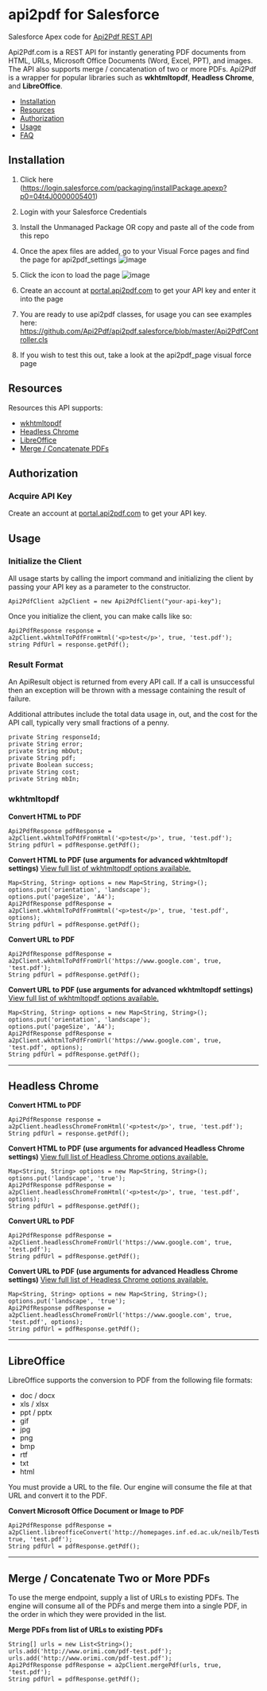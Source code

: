 # api2pdf for Salesforce
Salesforce Apex code for [Api2Pdf REST API](https://www.api2pdf.com/documentation) 

Api2Pdf.com is a REST API for instantly generating PDF documents from HTML, URLs, Microsoft Office Documents (Word, Excel, PPT), and images. The API also supports merge / concatenation of two or more PDFs. Api2Pdf is a wrapper for popular libraries such as **wkhtmltopdf**, **Headless Chrome**, and **LibreOffice**.

- [Installation](#installation)
- [Resources](#resources)
- [Authorization](#authorization)
- [Usage](#usage)
- [FAQ](https://www.api2pdf.com/faq)

## <a name="installation"></a>Installation

1. Click here (https://login.salesforce.com/packaging/installPackage.apexp?p0=04t4J0000005401)

2. Login with your Salesforce Credentials

3. Install the Unmanaged Package OR copy and paste all of the code from this repo

4. Once the apex files are added, go to your Visual Force pages and find the page for api2pdf_settings
![image](https://user-images.githubusercontent.com/7950956/52316110-0a809200-2988-11e9-8e99-c11230148606.png)

5. Click the icon to load the page
![image](https://user-images.githubusercontent.com/7950956/52316134-1c623500-2988-11e9-81a2-b3549a243b92.png)

6. Create an account at [portal.api2pdf.com](https://portal.api2pdf.com/register) to get your API key and enter it into the page

7. You are ready to use api2pdf classes, for usage you can see examples here: https://github.com/Api2Pdf/api2pdf.salesforce/blob/master/Api2PdfController.cls

8. If you wish to test this out, take a look at the api2pdf_page visual force page

## <a name="resources"></a>Resources

Resources this API supports:

- [wkhtmltopdf](#wkhtmltopdf)
- [Headless Chrome](#chrome)
- [LibreOffice](#libreoffice)
- [Merge / Concatenate PDFs](#merge)

## <a name="authorization"></a>Authorization

### Acquire API Key

Create an account at [portal.api2pdf.com](https://portal.api2pdf.com/register) to get your API key.
    
## <a name="#usage"></a>Usage

### Initialize the Client

All usage starts by calling the import command and initializing the client by passing your API key as a parameter to the constructor.

    Api2PdfClient a2pClient = new Api2PdfClient("your-api-key");

Once you initialize the client, you can make calls like so:

    Api2PdfResponse response = a2pClient.wkhtmlToPdfFromHtml('<p>test</p>', true, 'test.pdf');
    string PdfUrl = response.getPdf();
    
### Result Format

An ApiResult object is returned from every API call. If a call is unsuccessful then an exception will be thrown with a message containing the result of failure. 

Additional attributes include the total data usage in, out, and the cost for the API call, typically very small fractions of a penny.

    private String responseId;
    private String error;
    private String mbOut;
    private String pdf;
    private Boolean success;
    private String cost;
    private String mbIn;
    
### <a name="wkhtmltopdf"></a> wkhtmltopdf

**Convert HTML to PDF**

    Api2PdfResponse pdfResponse = a2pClient.wkhtmlToPdfFromHtml('<p>test</p>', true, 'test.pdf');   
    String pdfUrl = pdfResponse.getPdf();
    
**Convert HTML to PDF (use arguments for advanced wkhtmltopdf settings)**
[View full list of wkhtmltopdf options available.](https://www.api2pdf.com/documentation/advanced-options-wkhtmltopdf/)

    Map<String, String> options = new Map<String, String>();
    options.put('orientation', 'landscape');
    options.put('pageSize', 'A4');
    Api2PdfResponse pdfResponse = a2pClient.wkhtmlToPdfFromHtml('<p>test</p>', true, 'test.pdf', options);
    String pdfUrl = pdfResponse.getPdf();

**Convert URL to PDF**

    Api2PdfResponse pdfResponse = a2pClient.wkhtmlToPdfFromUrl('https://www.google.com', true, 'test.pdf');
    String pdfUrl = pdfResponse.getPdf();
    
**Convert URL to PDF (use arguments for advanced wkhtmltopdf settings)**
[View full list of wkhtmltopdf options available.](https://www.api2pdf.com/documentation/advanced-options-wkhtmltopdf/)

    Map<String, String> options = new Map<String, String>();
    options.put('orientation', 'landscape');
    options.put('pageSize', 'A4');
    Api2PdfResponse pdfResponse = a2pClient.wkhtmlToPdfFromUrl('https://www.google.com', true, 'test.pdf', options);
    String pdfUrl = pdfResponse.getPdf();
---

## <a name="chrome"></a>Headless Chrome

**Convert HTML to PDF**

    Api2PdfResponse response = a2pClient.headlessChromeFromHtml('<p>test</p>', true, 'test.pdf');
    String pdfUrl = response.getPdf();
    
**Convert HTML to PDF (use arguments for advanced Headless Chrome settings)**
[View full list of Headless Chrome options available.](https://www.api2pdf.com/documentation/advanced-options-headless-chrome/)

    Map<String, String> options = new Map<String, String>();
    options.put('landscape', 'true');
    Api2PdfResponse pdfResponse = a2pClient.headlessChromeFromHtml('<p>test</p>', true, 'test.pdf', options);
    String pdfUrl = pdfResponse.getPdf();

**Convert URL to PDF**
        
    Api2PdfResponse pdfResponse = a2pClient.headlessChromeFromUrl('https://www.google.com', true, 'test.pdf');
    String pdfUrl = pdfResponse.getPdf();
    
    
**Convert URL to PDF (use arguments for advanced Headless Chrome settings)**
[View full list of Headless Chrome options available.](https://www.api2pdf.com/documentation/advanced-options-headless-chrome/)

    Map<String, String> options = new Map<String, String>();
    options.put('landscape', 'true');
    Api2PdfResponse pdfResponse = a2pClient.headlessChromeFromUrl('https://www.google.com', true, 'test.pdf', options);
    String pdfUrl = pdfResponse.getPdf();
    
---

## <a name="libreoffice"></a>LibreOffice

LibreOffice supports the conversion to PDF from the following file formats:

- doc / docx
- xls / xlsx
- ppt / pptx
- gif
- jpg
- png
- bmp
- rtf
- txt 
- html

You must provide a URL to the file. Our engine will consume the file at that URL and convert it to the PDF.

**Convert Microsoft Office Document or Image to PDF**

    Api2PdfResponse pdfResponse = a2pClient.libreofficeConvert('http://homepages.inf.ed.ac.uk/neilb/TestWordDoc.doc', true, 'test.pdf');
    String pdfUrl = pdfResponse.getPdf();
    
---
    
## <a name="merge"></a>Merge / Concatenate Two or More PDFs

To use the merge endpoint, supply a list of URLs to existing PDFs. The engine will consume all of the PDFs and merge them into a single PDF, in the order in which they were provided in the list.

**Merge PDFs from list of URLs to existing PDFs**

    String[] urls = new List<String>();
    urls.add('http://www.orimi.com/pdf-test.pdf');
    urls.add('http://www.orimi.com/pdf-test.pdf');
    Api2PdfResponse pdfResponse = a2pClient.mergePdf(urls, true, 'test.pdf');
    String pdfUrl = pdfResponse.getPdf();
    

    
